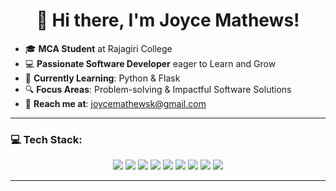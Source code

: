 <h1 align="center">👋 Hi there, I'm Joyce Mathews!</h1>

- 🎓 **MCA Student** at Rajagiri College  
- 💻 **Passionate Software Developer** eager to Learn and Grow
- 🌱 **Currently Learning**: Python & Flask  
- 🔍 **Focus Areas**: Problem-solving & Impactful Software Solutions  
- 📧 **Reach me at**: joycemathewsk@gmail.com

---

### 💻 **Tech Stack:**

<p align="center">
  <img src="https://img.shields.io/badge/C-8B0000?style=for-the-badge&logo=c&logoColor=white" />
  <img src="https://img.shields.io/badge/Python-003366?style=for-the-badge&logo=python" />
  <img src="https://img.shields.io/badge/Django-004B36?style=for-the-badge&logo=django" />
  <img src="https://img.shields.io/badge/MySQL-9E2A2F?style=for-the-badge&logo=mysql&logoColor=white" />
  <img src="https://img.shields.io/badge/SQLite-006666?style=for-the-badge&logo=sqlite&logoColor=white" />
  <img src="https://img.shields.io/badge/PostgreSQL-2C3E50?style=for-the-badge&logo=postgresql&logoColor=white" />
  <img src="https://img.shields.io/badge/GitHub-101010?style=for-the-badge&logo=github&logoColor=white" />
  <img src="https://img.shields.io/badge/Android_Studio-007A32?style=for-the-badge&logo=androidstudio&logoColor=white" />
  <img src="https://img.shields.io/badge/Flask-1F75FE?style=for-the-badge&logo=flask&logoColor=white" />
</p>

---

